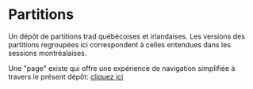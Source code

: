 # Partitions

Un dépôt de partitions trad québécoises et irlandaises.
Les versions des partitions regroupées ici correspondent à celles entendues dans les sessions montréalaises.

Une "page" existe qui offre une expérience de navigation simplifiée à travers le présent dépôt: [cliquez ici](https://ludovical.github.io/Partitions/)

